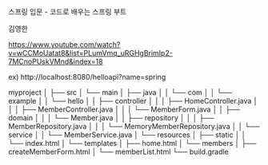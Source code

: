 스프링 입문 - 코드로 배우는 스프링 부트

김영한

https://www.youtube.com/watch?v=wCCMoUatat8&list=PLumVmq_uRGHgBrimIp2-7MCnoPUskVMnd&index=18

ex)
http://localhost:8080/helloapi?name=spring


myproject
│
├── src
│   └── main
│       ├── java
│       │   └── com
│       │       └── example
│       │           └── hello
│       │               ├── controller
│       │               │   ├── HomeController.java
│       │               │   ├── MemberController.java
│       │               │   └── MemberForm.java
│       │               ├── domain
│       │               │   └── Member.java
│       │               ├── repository
│       │               │   ├── MemberRepository.java
│       │               │   └── MemoryMemberRepository.java
│       │               └── service
│       │                   └── MemberService.java
│       └── resources
│           ├── static
│           │   └── index.html
│           └── templates
│               ├── home.html
│               └── members
│                   ├── createMemberForm.html
│                   └── memberList.html
└── build.gradle
